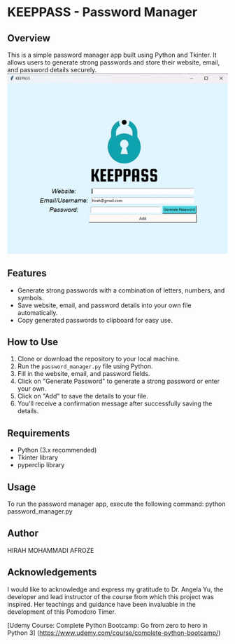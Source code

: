 # KEEPPASS - Password Manager

## Overview
This is a simple password manager app built using Python and Tkinter. It allows users to generate strong passwords and store their website, email, and password details securely.
![KeepPass in Action](images/KGIF.gif)

## Features
- Generate strong passwords with a combination of letters, numbers, and symbols.
- Save website, email, and password details into your own file automatically.
- Copy generated passwords to clipboard for easy use.

## How to Use
1. Clone or download the repository to your local machine.
2. Run the `password_manager.py` file using Python.
3. Fill in the website, email, and password fields.
4. Click on "Generate Password" to generate a strong password or enter your own.
5. Click on "Add" to save the details to your file.
6. You'll receive a confirmation message after successfully saving the details.

## Requirements
- Python (3.x recommended)
- Tkinter library
- pyperclip library

## Usage
To run the password manager app, execute the following command:
python password_manager.py

## Author

HIRAH MOHAMMADI AFROZE

## Acknowledgements

I would like to acknowledge and express my gratitude to Dr. Angela Yu, the developer and lead instructor of the course from which this project was inspired. Her teachings and guidance have been invaluable in the development of this Pomodoro Timer.

[Udemy Course: Complete Python Bootcamp: Go from zero to hero in Python 3] (https://www.udemy.com/course/complete-python-bootcamp/)
